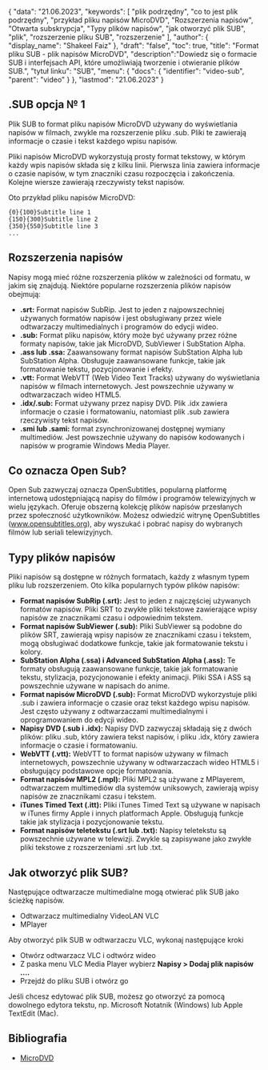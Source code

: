 {
"data": "21.06.2023",
  "keywords": [
"plik podrzędny",
"co to jest plik podrzędny",
"przykład pliku napisów MicroDVD",
"Rozszerzenia napisów",
"Otwarta subskrypcja",
"Typy plików napisów",
"jak otworzyć plik SUB",
"plik",
"rozszerzenie pliku SUB",
"rozszerzenie"
],
  "author": {
"display_name": "Shakeel Faiz"
},
"draft": "false",
"toc": true,
"title": "Format pliku SUB - plik napisów MicroDVD",
  "description":"Dowiedz się o formacie SUB i interfejsach API, które umożliwiają tworzenie i otwieranie plików SUB.",
"tytuł linku": "SUB",
  "menu": {
    "docs": {
      "identifier": "video-sub",
      "parent": "video"
}
},
"lastmod": "21.06.2023"
}

## .SUB opcja № 1

Plik SUB to format pliku napisów MicroDVD używany do wyświetlania napisów w filmach, zwykle ma rozszerzenie pliku .sub. Pliki te zawierają informacje o czasie i tekst każdego wpisu napisów.

Pliki napisów MicroDVD wykorzystują prosty format tekstowy, w którym każdy wpis napisów składa się z kilku linii. Pierwsza linia zawiera informacje o czasie napisów, w tym znaczniki czasu rozpoczęcia i zakończenia. Kolejne wiersze zawierają rzeczywisty tekst napisów.

Oto przykład pliku napisów MicroDVD:

```
{0}{100}Subtitle line 1
{150}{300}Subtitle line 2
{350}{550}Subtitle line 3
...
```

## Rozszerzenia napisów

Napisy mogą mieć różne rozszerzenia plików w zależności od formatu, w jakim się znajdują. Niektóre popularne rozszerzenia plików napisów obejmują:

- **.srt:** Format napisów SubRip. Jest to jeden z najpowszechniej używanych formatów napisów i jest obsługiwany przez wiele odtwarzaczy multimedialnych i programów do edycji wideo.
- **.sub:** Format pliku napisów, który może być używany przez różne formaty napisów, takie jak MicroDVD, SubViewer i SubStation Alpha.
- **.ass lub .ssa:** Zaawansowany format napisów SubStation Alpha lub SubStation Alpha. Obsługuje zaawansowane funkcje, takie jak formatowanie tekstu, pozycjonowanie i efekty.
- **.vtt:** Format WebVTT (Web Video Text Tracks) używany do wyświetlania napisów w filmach internetowych. Jest powszechnie używany w odtwarzaczach wideo HTML5.
- **.idx/.sub:** Format używany przez napisy DVD. Plik .idx zawiera informacje o czasie i formatowaniu, natomiast plik .sub zawiera rzeczywisty tekst napisów.
- **.smi lub .sami:** format zsynchronizowanej dostępnej wymiany multimediów. Jest powszechnie używany do napisów kodowanych i napisów w programie Windows Media Player.

## Co oznacza Open Sub?

Open Sub zazwyczaj oznacza OpenSubtitles, popularną platformę internetową udostępniającą napisy do filmów i programów telewizyjnych w wielu językach. Oferuje obszerną kolekcję plików napisów przesłanych przez społeczność użytkowników. Możesz odwiedzić witrynę OpenSubtitles (www.opensubtitles.org), aby wyszukać i pobrać napisy do wybranych filmów lub seriali telewizyjnych.

## Typy plików napisów

Pliki napisów są dostępne w różnych formatach, każdy z własnym typem pliku lub rozszerzeniem. Oto kilka popularnych typów plików napisów:

- **Format napisów SubRip (.srt):** Jest to jeden z najczęściej używanych formatów napisów. Pliki SRT to zwykłe pliki tekstowe zawierające wpisy napisów ze znacznikami czasu i odpowiednim tekstem.
- **Format napisów SubViewer (.sub):** Pliki SubViewer są podobne do plików SRT, zawierają wpisy napisów ze znacznikami czasu i tekstem, mogą obsługiwać dodatkowe funkcje, takie jak formatowanie tekstu i kolory.
- **SubStation Alpha (.ssa) i Advanced SubStation Alpha (.ass):** Te formaty obsługują zaawansowane funkcje, takie jak formatowanie tekstu, stylizacja, pozycjonowanie i efekty animacji. Pliki SSA i ASS są powszechnie używane w napisach do anime.
- **Format napisów MicroDVD (.sub):** Format MicroDVD wykorzystuje pliki .sub i zawiera informacje o czasie oraz tekst każdego wpisu napisów. Jest często używany z odtwarzaczami multimedialnymi i oprogramowaniem do edycji wideo.
- **Napisy DVD (.sub i .idx):** Napisy DVD zazwyczaj składają się z dwóch plików: pliku .sub, który zawiera tekst napisów, i pliku .idx, który zawiera informacje o czasie i formatowaniu.
- **WebVTT (.vtt):** WebVTT to format napisów używany w filmach internetowych, powszechnie używany w odtwarzaczach wideo HTML5 i obsługujący podstawowe opcje formatowania.
- **Format napisów MPL2 (.mpl):** Pliki MPL2 są używane z MPlayerem, odtwarzaczem multimediów dla systemów uniksowych, zawierają wpisy napisów ze znacznikami czasu i tekstem.
- **iTunes Timed Text (.itt):** Pliki iTunes Timed Text są używane w napisach w iTunes firmy Apple i innych platformach Apple. Obsługują funkcje takie jak stylizacja i pozycjonowanie tekstu.
- **Format napisów teletekstu (.srt lub .txt):** Napisy teletekstu są powszechnie używane w telewizji. Zwykle są zapisywane jako zwykłe pliki tekstowe z rozszerzeniami .srt lub .txt.

## Jak otworzyć plik SUB?

Następujące odtwarzacze multimedialne mogą otwierać plik SUB jako ścieżkę napisów.

- Odtwarzacz multimedialny VideoLAN VLC
- MPlayer

Aby otworzyć plik SUB w odtwarzaczu VLC, wykonaj następujące kroki

- Otwórz odtwarzacz VLC i odtwórz wideo
- Z paska menu VLC Media Player wybierz **Napisy > Dodaj plik napisów ....**
- Przejdź do pliku SUB i otwórz go

Jeśli chcesz edytować plik SUB, możesz go otworzyć za pomocą dowolnego edytora tekstu, np. Microsoft Notatnik (Windows) lub Apple TextEdit (Mac).

## Bibliografia
* [MicroDVD](https://en.wikipedia.org/wiki/MicroDVD)


